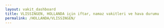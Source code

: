 ```yaml
---
layout: vakit_dashboard
title: VLISSINGEN, HOLLANDA için iftar, namaz vakitleri ve hava durumu - ilçe/eyalet seç
permalink: /HOLLANDA/VLISSINGEN/
---
```


<script type="text/javascript">
  var GLOBAL_COUNTRY = 'HOLLANDA';
  var GLOBAL_CITY = 'VLISSINGEN';
  var GLOBAL_STATE = '';
  var lat = 72;
  var lon = 21;
</script>

